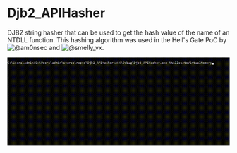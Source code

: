 # Djb2_APIHasher

DJB2 string hasher that can be used to get the hash value of the name of an NTDLL function. This hashing algorithm was used in the Hell's Gate PoC by ![@am0nsec](https://github.com/am0nsec) and ![@smelly_vx](https://github.com/smellyvx).

![demo](demo/demo.gif)
